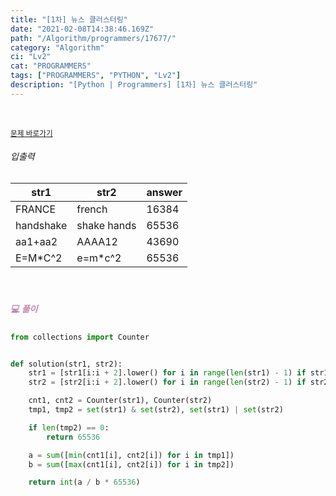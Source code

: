 ```yaml
---
title: "[1차] 뉴스 클러스터링"
date: "2021-02-08T14:38:46.169Z"
path: "/Algorithm/programmers/17677/"
category: "Algorithm"
ci: "Lv2"
cat: "PROGRAMMERS"
tags: ["PROGRAMMERS", "PYTHON", "Lv2"]
description: "[Python | Programmers] [1차] 뉴스 클러스터링"
---
```


<br />

<a href="https://programmers.co.kr/learn/courses/30/lessons/17677"><small>문제 바로가기</small></a>

###### 입출력

| str1      | str2        | answer |
| --------- | ----------- | ------ |
| FRANCE    | french      | 16384  |
| handshake | shake hands | 65536  |
| aa1+aa2   | AAAA12      | 43690  |
| E=M*C^2   | e=m*c^2     | 65536  |

<br />

##### <h5 style="color:#C587AE;">💻 풀이</h5>

```python
from collections import Counter


def solution(str1, str2):
    str1 = [str1[i:i + 2].lower() for i in range(len(str1) - 1) if str1[i].isalpha() and str1[i + 1].isalpha()]
    str2 = [str2[i:i + 2].lower() for i in range(len(str2) - 1) if str2[i].isalpha() and str2[i + 1].isalpha()]

    cnt1, cnt2 = Counter(str1), Counter(str2)
    tmp1, tmp2 = set(str1) & set(str2), set(str1) | set(str2)

    if len(tmp2) == 0:
        return 65536

    a = sum([min(cnt1[i], cnt2[i]) for i in tmp1])
    b = sum([max(cnt1[i], cnt2[i]) for i in tmp2])

    return int(a / b * 65536)
```

<br />



